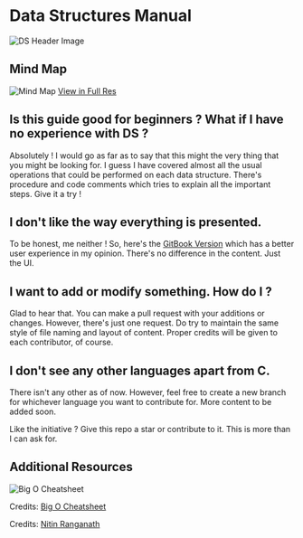 # Data Structures Manual

![DS Header Image](https://i.imgur.com/XxR19gB.png)

## Mind Map
![Mind Map](https://i.imgur.com/5m9tojm.png)
[View in Full Res](https://coggle.it/diagram/Xw3BX0l_UGq4pZSV/t/data-structures-in-c/fda843ad62c446e0df85e164749a6bed2b9f88ada72aa60ecedb2257b75c19d6)

## Is this guide good for beginners ? What if I have no experience with DS ?

Absolutely ! I would go as far as to say that this might the very thing that you might be looking for. I guess I have covered almost all the usual operations that could be performed on each data structure. There's procedure and code comments which tries to explain all the important steps. Give it a try !

## I don't like the way everything is presented.

To be honest, me neither ! So, here's the [GitBook Version](https://bhopalsinghsis.gitbook.io/data-structure/) which has a better user experience in my opinion. There's no difference in the content. Just the UI.

## I want to add or modify something. How do I ?

Glad to hear that. You can make a pull request with your additions or changes. However, there's just one request. Do try to maintain the same style of file naming and layout of content. Proper credits will be given to each contributor, of course.

## I don't see any other languages apart from C.

There isn't any other as of now. However, feel free to create a new branch for whichever language you want to contribute for. More content to be added soon.


Like the initiative ? Give this repo a star or contribute to it. This is more than I can ask for.

## Additional Resources
![Big O Cheatsheet](https://i.imgur.com/hwwGrST.png)

Credits: [Big O Cheatsheet](https://www.bigocheatsheet.com/)

Credits: [Nitin Ranganath](https://github.com/itsnitinr)
